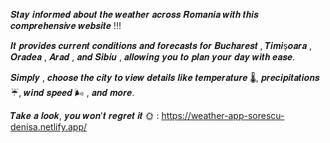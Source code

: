 𝑺𝒕𝒂𝒚 𝒊𝒏𝒇𝒐𝒓𝒎𝒆𝒅 𝒂𝒃𝒐𝒖𝒕 𝒕𝒉𝒆 𝒘𝒆𝒂𝒕𝒉𝒆𝒓 𝒂𝒄𝒓𝒐𝒔𝒔 𝑹𝒐𝒎𝒂𝒏𝒊𝒂 𝒘𝒊𝒕𝒉 𝒕𝒉𝒊𝒔 𝒄𝒐𝒎𝒑𝒓𝒆𝒉𝒆𝒏𝒔𝒊𝒗𝒆 𝒘𝒆𝒃𝒔𝒊𝒕𝒆 !!!

𝑰𝒕 𝒑𝒓𝒐𝒗𝒊𝒅𝒆𝒔 𝒄𝒖𝒓𝒓𝒆𝒏𝒕 𝒄𝒐𝒏𝒅𝒊𝒕𝒊𝒐𝒏𝒔 𝒂𝒏𝒅 𝒇𝒐𝒓𝒆𝒄𝒂𝒔𝒕𝒔 𝒇𝒐𝒓 𝑩𝒖𝒄𝒉𝒂𝒓𝒆𝒔𝒕 , 𝑻𝒊𝒎𝒊ș𝒐𝒂𝒓𝒂 , 𝑶𝒓𝒂𝒅𝒆𝒂 , 𝑨𝒓𝒂𝒅 , 𝒂𝒏𝒅 𝑺𝒊𝒃𝒊𝒖 , 𝒂𝒍𝒍𝒐𝒘𝒊𝒏𝒈 𝒚𝒐𝒖 𝒕𝒐 𝒑𝒍𝒂𝒏 𝒚𝒐𝒖𝒓 𝒅𝒂𝒚 𝒘𝒊𝒕𝒉 𝒆𝒂𝒔𝒆. 

𝑺𝒊𝒎𝒑𝒍𝒚 , 𝒄𝒉𝒐𝒐𝒔𝒆 𝒕𝒉𝒆 𝒄𝒊𝒕𝒚 𝒕𝒐 𝒗𝒊𝒆𝒘 𝒅𝒆𝒕𝒂𝒊𝒍𝒔 𝒍𝒊𝒌𝒆 𝒕𝒆𝒎𝒑𝒆𝒓𝒂𝒕𝒖𝒓𝒆 🌡, 𝒑𝒓𝒆𝒄𝒊𝒑𝒊𝒕𝒂𝒕𝒊𝒐𝒏𝒔 ☔, 𝒘𝒊𝒏𝒅 𝒔𝒑𝒆𝒆𝒅 🌬️ , 𝒂𝒏𝒅 𝒎𝒐𝒓𝒆.

𝑻𝒂𝒌𝒆 𝒂 𝒍𝒐𝒐𝒌, 𝒚𝒐𝒖 𝒘𝒐𝒏'𝒕 𝒓𝒆𝒈𝒓𝒆𝒕 𝒊𝒕 🌞 : https://weather-app-sorescu-denisa.netlify.app/
